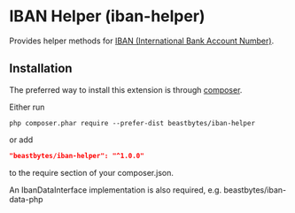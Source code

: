 # IBAN Helper (iban-helper)
Provides helper methods for [IBAN (International Bank Account Number)](https://www.iban.com).

## Installation

The preferred way to install this extension is through [composer](http://getcomposer.org/download/).

Either run

```
php composer.phar require --prefer-dist beastbytes/iban-helper
```

or add

```json
"beastbytes/iban-helper": "^1.0.0"
```

to the require section of your composer.json.

An IbanDataInterface implementation is also required, e.g. beastbytes/iban-data-php
